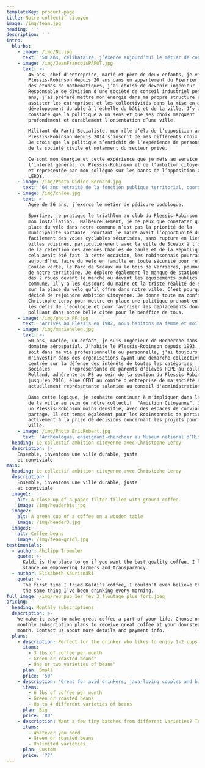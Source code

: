 ```yaml
---
templateKey: product-page
title: Notre collectif citoyen
image: /img/team.jpg
heading: ' '
description: ' '
intro:
  blurbs:
    - image: /img/NL.jpg
      text: "50 ans, célibataire, j’exerce aujourd’hui le métier de consultant à Boulogne Billancourt. J’habite dans la nouvelle Cité Jardin depuis 12 ans. En 2008, j’ai dû quitter la province dans le cadre d’une mobilité professionnelle. J’ai choisi de vivre au Plessis-Robinson en raison de la présence de parcs et jardins départementaux. La verdure et les arbres sont vitaux pour aérer mon existence. Je me suis rapidement investie localement dans des associations protectrices de l’environnement, du patrimoine et d’un urbanisme maîtrisé (association comité de Quartier le Chateaubriand pour le Panoramic-Ermitage et P.L.E.S.S.I.S) et ai également rejoint ensuite des associations d’usagers des transports.\nEn 2009, j’ai adhéré au nouveau rassemblement Europe Ecologie Les Verts qu’Eva Joly avait rejoint pour les élections européennes. En effet, outre des valeurs écologiques, l’éthique en politique est dans mon ADN.  Mon compte tweeter @Ethique92350 en porte le nom. Jusqu’en 2018, j’ai animé le site Europe Ecologie les Verts du Plessis-Robinson avant de rejoindre le mouvement crée par Benoit Hamon, Génération-S car l’écologie politique est à mon sens indissociable de la solidarité.\nForte de ma résilience aux vicissitudes de l’existence et de mes valeurs, je souhaite continuer à m’investir civiquement pour porter notre collectif au succès pour une ambition citoyenne, qui soit digne de notre cité et de ses habitant(es)\_!\n\n"
    - image: /img/JeanFrancoisPAPOT.jpg
      text: >-
        45 ans, chef d’entreprise, marié et père de deux enfants, je vis au
        Plessis-Robinson depuis 20 ans dans un appartement du Pierrier. Après
        des études de mathématiques, j’ai choisi de devenir ingénieur.
        Responsable de division d’une société de conseil industriel pendant dix
        ans, j’ai préféré mettre mon énergie dans ma propre structure et
        assister les entreprises et les collectivités dans la mise en œuvre du
        développement durable à l’échelle du bâti et de la ville. J’y ai
        constaté que la politique a un sens et que ses choix marquent
        profondément et durablement l’orientation d’une ville.

        Militant du Parti Socialiste, mon rôle d’élu de l’opposition au
        Plessis-Robinson depuis 2014 s’inscrit de mes différents choix de vie.
        Je crois que la politique s’enrichit de l’expérience de personnes issues
        de la société civile et notamment du secteur privé. 

        Ce sont mon énergie et cette expérience que je mets au service de
        l’intérêt général, du Plessis-Robinson et de l’ambition citoyenne portée
        et représentée par mon collègue sur les bancs de l’opposition Christophe
        LEROY.
    - image: /img/Photo Didier Bernard.jpg
      text: "64 ans retraité de la fonction publique territorial, coordinateur des services Enfance Jeunesse et enseignement de la ville du Plessis Robinson, puis directeur d’un centre Social et Culturel,  j’ai fini ma carrière comme  responsable des activités périscolaires, centre de vacances et classes de découverte  de la ville de Bagneux.\nEn marge de mes activités professionnelles j’ai aussi été pendant des années président de la Fédération des Conseils de Parents d’Elèves des Hauts de Seine.\nDepuis toujours j’ai eu une passion pour le sport, la formation et l’éducation populaire\nJ’ai ainsi été rugbyman eu sein du CSMPR section rugby ou j’ai été Educateur des enfants (mini poussins a moins de 14 ans), puis responsable de l’Ecole de Rugby.\nJe suis ensuite devenu président de l Entente Plessis Robinson Meudon Rugby aux cotés du regretté Pierre CETTOUR ROSE, ce qui m’a conduit à m’investir dans le Conseil Départemental de Rugby des Hauts de Seine dont je suis actuellement Vice Président.\nC’est pour promouvoir les valeurs qui ont bâties mon parcours personnel et professionnel que j’ai décidé de m’engager dans la liste «\_Ambition Citoyenne\_»"
    - image: /img/chloe.jpg
      text: >
        Agée de 26 ans, j’exerce le métier de pédicure podologue.

        Sportive, je pratique le triathlon au club du Plessis-Robinson depuis
        mon installation.  Malheureusement, je ne peux que constater que la
        place du vélo dans notre commune n’est pas la priorité de la
        municipalité sortante. Pourtant le maire avait l’opportunité de créer
        facilement des voies cyclables sécurisées, sans rupture en lien avec les
        villes voisines, particulièrement avec la ville de Sceaux à l’occasion
        de la réfection des avenues Charles de Gaule et de la République. Si
        cela avait été fait  à cette occasion, les robinsonnais pourraient
        aujourd’hui faire du vélo en famille en toute sécurité pour rejoindre la
        Coulée verte, le Parc de Sceaux ou le bois de Verrières, poumons verts
        de notre territoire. Je déplore également le manque de stationnements
        des 2 roues devant le marché ou devant les équipements publics de notre
        commune. Il y a les discours du maire et la triste réalité de son action
        sur la place du vélo qu’il offre dans notre ville. C’est pourquoi j’ai
        décidé de rejoindre Ambition Citoyenne. Je donne toute ma confiance à
        Christophe Leroy pour mettre en place une politique prenant en compte
        les défis de l’écologie et pour favoriser les déplacements doux, non
        polluant dans notre belle citée pour le bénéfice de tous.
    - image: /img/photo PF.jpg
      text: "Arrivés au Plessis en 1982, nous habitons ma femme et moi le quartier de La Fosse Bazin, proche de l’étang Colbert. Nos deux enfants sont nés au Plessis et y ont été scolarisés. J’ai 67 ans, ingénieur  aujourd’hui retraité, je travaillais dans le secteur des télécommunications en tant que chef de département en recherche et développement.\nSocialiste depuis toujours, je me suis investi de façon plus active depuis une douzaine d’années comme militant à la section du Plessis-Robinson.\nEn près de quarante ans, j’ai vu  la ville évoluer, avec certes quelquefois de bonnes choses mais  aussi  avec des options et des choix plus que discutables. Aujourd’hui, je suis convaincu que nous avons besoin de proposer de nouvelles directions, n’excluant personne, faisant une large place à la démocratie locale, en associant les habitants dans  les choix importants, en agissant en totale transparence. Nous avons besoin d’un plan d’urbanisme équilibré alliant activités économiques  et habitat,  un habitat respectant la mixité et accessible au plus grand nombre,  en harmonie avec les infrastructures et préservant l’environnement. Il est grand temps de donner  à notre ville une réelle impulsion écologique comme beaucoup d’autres villes l’ont déjà fait, faisons le pari des mobilités douces avec un plan vélo efficace et ambitieux… \nJe m’engage sur la liste «\_Ambition Citoyenne\_» conduite par Christophe Leroy , liste riche par sa diversité réunissant  citoyens, associatifs, militants d’une gauche  écologique et sociale,  et partageant tous  une même envie, je sais qu’elle sera à la hauteur de ces enjeux\_!"
    - image: /img/mariehelen.jpg
      text: >-
        60 ans, mariée, un enfant, je suis Ingénieur de Recherche dans le
        domaine aérospatial. J'habite le Plessis-Robinson depuis 1993. Que ce
        soit dans ma vie professionnelle ou personnelle, j'ai toujours voulu
        m'investir dans des organisations ayant une démarche collective et
        centrée sur la défense des intérêts de toutes les catégories
        sociales       (représentante de parents d'élèves FCPE au collège Romain
        Rolland, adhérente au PS au sein de la section du Plessis-Robinson
        jusqu'en 2016, élue CFDT au comité d'entreprise de ma société et
        actuellement représentante salariée au conseil d'administration). 

        Dans cette logique, je souhaite continuer à m'impliquer dans la conduite
        de la ville au sein de nôtre collectif  "Ambition Citoyenne". J'aspire à
        un Plessis-Robinson moins densifié, avec des espaces de convialité et de
        partage. Il est temps également pour les Robinsonnais de participer plus
        activement à la prise de décisions concernant les projets pour leur
        ville.              
    - image: /img/Photo_EricRobert.jpg
      text: "Archéologue, enseignant-chercheur au Museum national d’Histoire naturelle, je suis un enfant du Plessis-Robinson. Ma famille s’y est installée en 1934 dans la Cité Basse qu’elle n’a jamais quittée. Ma mère a été professeur de français au collège Claude-Nicolas Ledoux pendant 20 ans, mon père un acteur citoyen et associatif important, notamment au sein du club de rugby, de la FCPE et du Parti Socialiste. \nJe suis attaché à l’enseignement et à l’école publique\_: ils méritent d’être au premier rang des investissements, à l’échelle de l’Etat comme d’une commune. Or au Plessis-Robinson, l’intérêt des enfants passe trop souvent après celui des promoteurs. Les cours et leurs espaces de vie, notamment celle de mon quartier, François Peatrik, sont régulièrement amputés au profit de programmes immobiliers. \nEngagé au Parti Socialiste, je revendique des valeurs de gauche, au premier rang desquelles la solidarité, l’une des priorités de la liste Ambition citoyenne. Parmi les actions à mettre en place, faire en sorte qu’enfin des logements soient réservés aux étudiant.e.s dans notre ville, pour répondre aux difficultés toujours plus importantes qu’ils et elles doivent rencontrer, avec la hausse constante des loyers et la baisse des APL décidée par le gouvernement Macron.  "
  heading: Le collectif ambition citoyenne avec Christophe Leroy
  description: |-
    Ensemble, inventons une ville durable, juste
    et conviviale
main:
  heading: Le collectif ambition citoyenne avec Christophe Leroy
  description: |
    Ensemble, inventons une ville durable, juste
    et conviviale
  image1:
    alt: A close-up of a paper filter filled with ground coffee
    image: /img/headerbis.jpg
  image2:
    alt: A green cup of a coffee on a wooden table
    image: /img/header3.jpg
  image3:
    alt: Coffee beans
    image: /img/team-grid1.jpg
testimonials:
  - author: Philipp Trommler
    quote: >-
      Kaldi is the place to go if you want the best quality coffee. I love their
      stance on empowering farmers and transparency.
  - author: Elisabeth Kaurismäki
    quote: >-
      The first time I tried Kaldi’s coffee, I couldn’t even believe that was
      the same thing I’ve been drinking every morning.
full_image: /img/reu pub 1er fev 3 floutage plus fort.jpeg
pricing:
  heading: Monthly subscriptions
  description: >-
    We make it easy to make great coffee a part of your life. Choose one of our
    monthly subscription plans to receive great coffee at your doorstep each
    month. Contact us about more details and payment info.
  plans:
    - description: Perfect for the drinker who likes to enjoy 1-2 cups per day.
      items:
        - 3 lbs of coffee per month
        - Green or roasted beans"
        - One or two varieties of beans"
      plan: Small
      price: '50'
    - description: 'Great for avid drinkers, java-loving couples and bigger crowds'
      items:
        - 6 lbs of coffee per month
        - Green or roasted beans
        - Up to 4 different varieties of beans
      plan: Big
      price: '80'
    - description: Want a few tiny batches from different varieties? Try our custom plan
      items:
        - Whatever you need
        - Green or roasted beans
        - Unlimited varieties
      plan: Custom
      price: '??'
---
```



